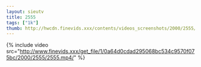```yaml
--- 
layout: sieutv
title: 2555
tags: ["1k"]
thumb: http://hwcdn.finevids.xxx/contents/videos_screenshots/2000/2555/preview.mp4.jpg
---
```

{% include video src="http://www.finevids.xxx/get_file/1/0a64d0cdad295068bc534c9570f075bc/2000/2555/2555.mp4/" %} 
